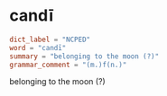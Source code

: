 # candī

``` toml
dict_label = "NCPED"
word = "candī"
summary = "belonging to the moon (?)"
grammar_comment = "(m.)f(n.)"
```

belonging to the moon (?)

